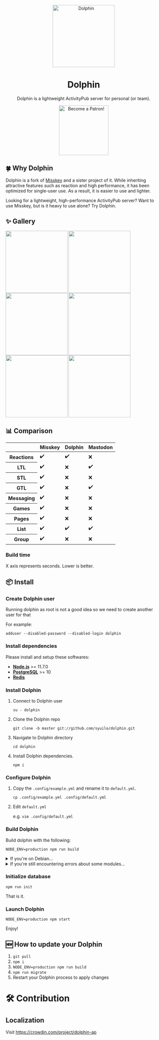 <p align="center"><img src="./assets/dolphin.svg" alt="Dolphin" height="200"></p>

<div>
<h1 align="center">Dolphin</h1>
<p align="center">Dolphin is a lightweight ActivityPub server for personal (or team).</p>
</div>

<p align="center"><a href="https://www.patreon.com/syuilo"><img src="https://c5.patreon.com/external/logo/become_a_patron_button@2x.png" alt="Become a Patron!" width="160" /></a></p>

## 🍀 Why Dolphin
Dolphin is a fork of [Misskey](https://github.com/syuilo/misskey) and a sister project of it.
While inheriting attractive features such as reaction and high performance, it has been optimized for single-user use. As a result, it is easier to use and lighter.

Looking for a lightweight, high-performance ActivityPub server? Want to use Misskey, but is it heavy to use alone? Try Dolphin.

## ✨ Gallery
<img src="./assets/ss/1.jpg" alt="" align="left" height="200">
<img src="./assets/ss/2.jpg" alt="" align="left" height="200">
<img src="./assets/ss/3.jpg" alt="" align="left" height="200">
<img src="./assets/ss/4.jpg" alt="" align="left" height="200">
<img src="./assets/ss/5.jpg" alt="" align="left" height="200">
<img src="./assets/ss/0.png" alt="" height="200">

## 📊 Comparison
<table>
	<thead>
		<tr>
			<th></th>
			<th>Misskey</th>
			<th>Dolphin</th>
			<th>Mastodon</th>
		</tr>
	</thead>
	<tbody>
		<tr>
			<th>Reactions</th>
			<td>✔️</td>
			<td>✔️</td>
			<td>❌</td>
		</tr>
		<tr>
			<th>LTL</th>
			<td>✔️</td>
			<td>❌</td>
			<td>✔️</td>
		</tr>
		<tr>
			<th>STL</th>
			<td>✔️</td>
			<td>❌</td>
			<td>❌</td>
		</tr>
		<tr>
			<th>GTL</th>
			<td>✔️</td>
			<td>❌</td>
			<td>✔️</td>
		</tr>
		<tr>
			<th>Messaging</th>
			<td>✔️</td>
			<td>❌</td>
			<td>❌</td>
		</tr>
		<tr>
			<th>Games</th>
			<td>✔️</td>
			<td>❌</td>
			<td>❌</td>
		</tr>
		<tr>
			<th>Pages</th>
			<td>✔️</td>
			<td>❌</td>
			<td>❌</td>
		</tr>
		<tr>
			<th>List</th>
			<td>✔️</td>
			<td>✔️</td>
			<td>✔️</td>
		</tr>
		<tr>
			<th>Group</th>
			<td>✔️</td>
			<td>❌</td>
			<td>❌</td>
		</tr>
	</tbody>
</table>

### Build time
X axis represents seconds. Lower is better.
<img src="http://drive.google.com/uc?export=view&id=1EoVg4R_npLYqmQz5xoxxWb_AQkM4zTF4" alt="">

## 📦 Install

### Create Dolphin user
Running dolphin as root is not a good idea so we need to create another user for that

For example:
```
adduser --disabled-password --disabled-login dolphin
```

### Install dependencies
Please install and setup these softwares:

* **[Node.js](https://nodejs.org/en/)** >= 11.7.0
* **[PostgreSQL](https://www.postgresql.org/)** >= 10
* **[Redis](https://redis.io/)**

### Install Dolphin

1. Connect to Dolphin user

	`su - dolphin`

2. Clone the Dolphin repo

	`git clone -b master git://github.com/syuilo/dolphin.git`

3. Navigate to Dolphin directory

	`cd dolphin`

4. Install Dolphin dependencies.

	`npm i`

### Configure Dolphin
1. Copy the `.config/example.yml` and rename it to `default.yml`.

	`cp .config/example.yml .config/default.yml`

2. Edit `default.yml`

	e.g. `vim .config/default.yml`

### Build Dolphin
Build dolphin with the following:

`NODE_ENV=production npm run build`

<details>
<summary>If you're on Debian...</summary>
You will need to install the `build-essential`, `python` package.
</details>

<details>
<summary>If you're still encountering errors about some modules...</summary>
Use node-gyp:

1. `npx node-gyp configure`
2. `npx node-gyp build`
3. `NODE_ENV=production npm run build`
</details>

### Initialize database
``` shell
npm run init
```

That is it.

### Launch Dolphin
``` shell
NODE_ENV=production npm start
```

Enjoy!

## 🆕 How to update your Dolphin
1. `git pull`
2. `npm i`
3. `NODE_ENV=production npm run build`
4. `npm run migrate`
5. Restart your Dolphin process to apply changes

# 🛠️ Contribution
## Localization
Visit https://crowdin.com/project/dolphin-ap

